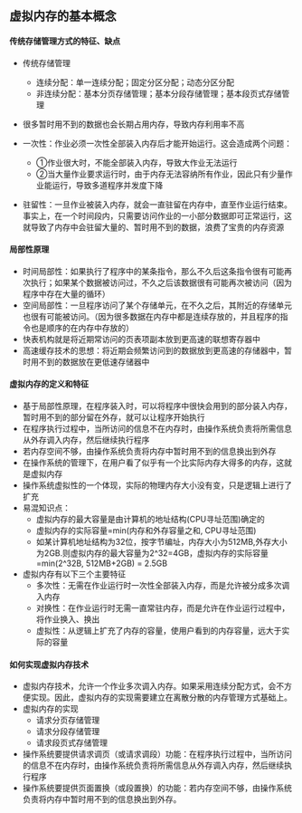 ## 虚拟内存的基本概念

#### 传统存储管理方式的特征、缺点

- 传统存储管理
  - 连续分配：单一连续分配；固定分区分配；动态分区分配
  - 非连续分配：基本分页存储管理；基本分段存储管理；基本段页式存储管理
- 很多暂时用不到的数据也会长期占用内存，导致内存利用率不高

- 一次性：作业必须一次性全部装入内存后才能开始运行。这会造成两个问题：
  - ①作业很大时，不能全部装入内存，导致大作业无法运行
  - ②当大量作业要求运行时，由于内存无法容纳所有作业，因此只有少量作业能运行，导致多道程序并发度下降
- 驻留性：一旦作业被装入内存，就会一直驻留在内存中，直至作业运行结束。事实上，在一个时间段内，只需要访问作业的一小部分数据即可正常运行，这就导致了内存中会驻留大量的、暂时用不到的数据，浪费了宝贵的内存资源

#### 局部性原理

- 时间局部性：如果执行了程序中的某条指令，那么不久后这条指令很有可能再次执行；如果某个数据被访问过，不久之后该数据很有可能再次被访问（因为程序中存在大量的循环）
- 空间局部性：一旦程序访问了某个存储单元，在不久之后，其附近的存储单元也很有可能被访问。（因为很多数据在内存中都是连续存放的，并且程序的指令也是顺序的在内存中存放的）
- 快表机构就是将近期常访问的页表项副本放到更高速的联想寄存器中
- 高速缓存技术的思想：将近期会频繁访问到的数据放到更高速的存储器中，暂时用不到的数据放在更低速存储器中

#### 虚拟内存的定义和特征

- 基于局部性原理，在程序装入时，可以将程序中很快会用到的部分装入内存，暂时用不到的部分留在外存，就可以让程序开始执行
- 在程序执行过程中，当所访问的信息不在内存时，由操作系统负责将所需信息从外存调入内存，然后继续执行程序
- 若内存空间不够，由操作系统负责将内存中暂时用不到的信息换出到外存
- 在操作系统的管理下，在用户看了似乎有一个比实际内存大得多的内存，这就是虚拟内存
- 操作系统虚拟性的一个体现，实际的物理内存大小没有变，只是逻辑上进行了扩充
- 易混知识点：
  - 虚拟内存的最大容量是由计算机的地址结构(CPU寻址范围)确定的
  - 虚拟内存的实际容量=min(内存和外存容量之和, CPU寻址范围)
  - 如某计算机地址结构为32位，按字节编址，内存大小为512MB,外存大小为2GB.则虚拟内存的最大容量为2^32=4GB，虚拟内存的实际容量=min(2^32B, 512MB+2GB) = 2.5GB
- 虚拟内存有以下三个主要特征
  - 多次性：无需在作业运行时一次性全部装入内存，而是允许被分成多次调入内存
  - 对换性：在作业运行时无需一直常驻内存，而是允许在作业运行过程中，将作业换入、换出
  - 虚拟性：从逻辑上扩充了内存的容量，使用户看到的内存容量，远大于实际的容量

#### 如何实现虚拟内存技术

- 虚拟内存技术，允许一个作业多次调入内存。如果采用连续分配方式，会不方便实现。因此，虚拟内存的实现需要建立在离散分散的内存管理方式基础上。
- 虚拟内存的实现
  - 请求分页存储管理
  - 请求分段存储管理
  - 请求段页式存储管理
- 操作系统要提供请求调页（或请求调段）功能：在程序执行过程中，当所访问的信息不在内存时，由操作系统负责将所需信息从外存调入内存，然后继续执行程序
- 操作系统要提供页面置换（或段置换）的功能：若内存空间不够，由操作系统负责将内存中暂时用不到的信息换出到外存。



